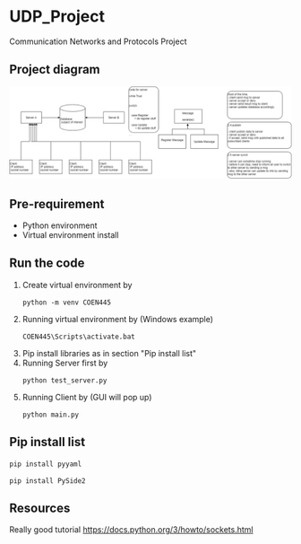 # UDP_Project
Communication Networks and Protocols Project

## Project diagram
![Project diagram](https://raw.githubusercontent.com/JAckZ97/RRS_Over_UDP_Project/main/img/COEN445%20Project%20Diagram.jpg)

## Pre-requirement
- Python environment
- Virtual environment install

## Run the code
1. Create virtual environment by
    ```
    python -m venv COEN445
    ```
2. Running virtual environment by (Windows example)
    ```
    COEN445\Scripts\activate.bat
    ```
3. Pip install libraries as in section "Pip install list"
4. Running Server first by
    ```
    python test_server.py
    ```
5. Running Client by (GUI will pop up)
    ```
    python main.py
    ```

## Pip install list
```
pip install pyyaml
```
```
pip install PySide2
``` 
## Resources
Really good tutorial
https://docs.python.org/3/howto/sockets.html